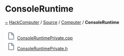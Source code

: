<a id="consoleruntime"></a>
<h1>ConsoleRuntime</h1>
<a id="dir_c1ac6377a592712386db1fff90246135"></a>
<a href="https://github.com/CharlesCarley/HackComputer#~">~</a>
<a href="index.md#index">HackComputer</a>
<span class="inline-text">/</span>
<a href="dir_74389ed8173ad57b461b9d623a1f3867.md#source">Source</a>
<span class="inline-text">/</span>
<a href="dir_4479486663a4778529d11e13439f4fef.md#source-computer">Computer</a>
<span class="inline-text">/</span>
<span class="bold-text"><b>ConsoleRuntime</b></span>
<br/>
<br/>
<span class="icon-list-item"><a href="https://github.com/CharlesCarley/HackComputer/blob/master/Source/Computer/ConsoleRuntime/ConsoleRuntimePrivate.cpp#L1" class="icon-list-item"><img src="../images/file.svg" class="icon-list-item"/><span class="icon-list-item">ConsoleRuntimePrivate.cpp</span>
</a>
</span>
<br/>
<span class="icon-list-item"><a href="https://github.com/CharlesCarley/HackComputer/blob/master/Source/Computer/ConsoleRuntime/ConsoleRuntimePrivate.h#L1" class="icon-list-item"><img src="../images/file.svg" class="icon-list-item"/><span class="icon-list-item">ConsoleRuntimePrivate.h</span>
</a>
</span>
<br/>
</div>
</div>
</body>
</html>
